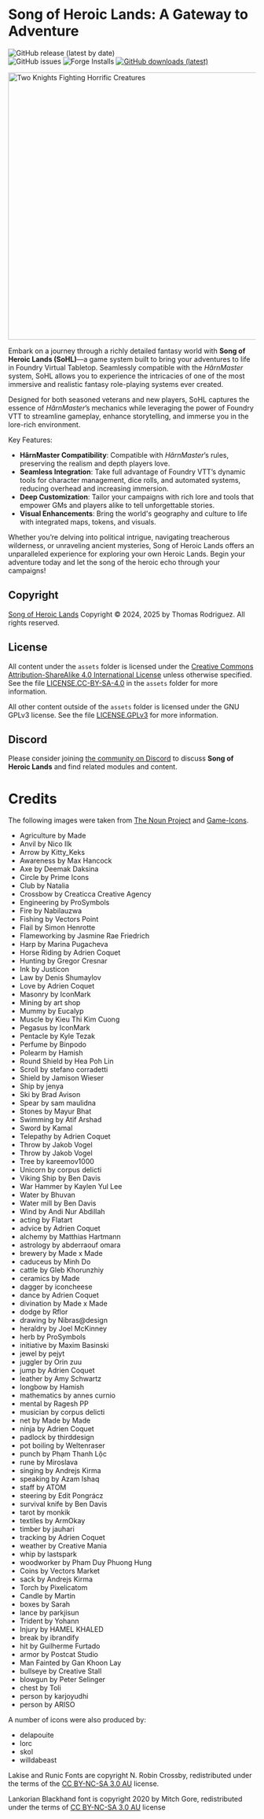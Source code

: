 # Song of Heroic Lands: A Gateway to Adventure

![GitHub release (latest by date)](https://img.shields.io/github/v/release/toastygm/Song-of-Heroic-Lands-FoundryVTT)  
![GitHub issues](https://img.shields.io/github/issues-raw/toastygm/Song-of-Heroic-Lands-FoundryVTT)
![Forge Installs](https://img.shields.io/badge/dynamic/json?label=Forge%20Installs&query=package.installs&suffix=%25&url=https%3A%2F%2Fforge-vtt.com%2Fapi%2Fbazaar%2Fpackage%2Fhm)
[![GitHub downloads (latest)](<https://img.shields.io/badge/dynamic/json?label=Downloads@latest&query=assets[?(@.name.includes('zip'))].download_count&url=https://api.github.com/repos/toastygm/Song-of-Heroic-Lands-FoundryVTT/releases/latest&color=green>)](https://github.com/toastygm/Song-of-Heroic-Lands-FoundryVTT/releases/latest)

<img src="https://raw.githubusercontent.com/toastygm/Song-of-Heroic-Lands-FoundryVTT/refs/heads/master/assets/ui/sohl-background.webp" alt="Two Knights Fighting Horrific Creatures" width="970" height="544" />

Embark on a journey through a richly detailed fantasy world with **Song of Heroic Lands (SoHL)**—a game system built to bring your adventures to life in Foundry Virtual Tabletop. Seamlessly compatible with the _HârnMaster_ system, SoHL allows you to experience the intricacies of one of the most immersive and realistic fantasy role-playing systems ever created.

Designed for both seasoned veterans and new players, SoHL captures the essence of _HârnMaster_’s mechanics while leveraging the power of Foundry VTT to streamline gameplay, enhance storytelling, and immerse you in the lore-rich environment.

Key Features:
- **HârnMaster Compatibility**: Compatible with _HârnMaster_’s rules, preserving the realism and depth players love.
- **Seamless Integration**: Take full advantage of Foundry VTT’s dynamic tools for character management, dice rolls, and automated systems, reducing overhead and increasing immersion.
- **Deep Customization**: Tailor your campaigns with rich lore and tools that empower GMs and players alike to tell unforgettable stories.
- **Visual Enhancements**: Bring the world's geography and culture to life with integrated maps, tokens, and visuals.

Whether you’re delving into political intrigue, navigating treacherous wilderness, or unraveling ancient mysteries, Song of Heroic Lands offers an unparalleled experience for exploring your own Heroic Lands. Begin your adventure today and let the song of the heroic echo through your campaigns!

## Copyright

[Song of Heroic Lands](https://github.com/toastygm/Song-of-Heroic-Lands) Copyright &copy; 2024, 2025 by Thomas Rodriguez. All rights reserved.

## License

All content under the `assets` folder is licensed under the
[Creative Commons Attribution-ShareAlike 4.0 International License](http://creativecommons.org/licenses/by-sa/4.0/) unless otherwise specified.  See the file [LICENSE.CC-BY-SA-4.0](./assets/LICENSE.CC-BY-SA-4.0) in the `assets` folder for more information.

All other content outside of the `assets` folder is licensed under the GNU GPLv3 license.  See the file [LICENSE.GPLv3](./LICENSE.GPLv3) for more information.

## Discord

Please consider joining [the community on Discord](https://bit.ly/44vZ10j) to discuss **Song of Heroic Lands** and find related modules and content.

# Credits

The following images were taken from [The Noun Project](https://thenounproject.com/) and [Game-Icons](https://game-icons.net/).

* Agriculture by Made
* Anvil by Nico Ilk
* Arrow by Kitty_Keks
* Awareness by Max Hancock
* Axe by Deemak Daksina
* Circle by Prime Icons
* Club by Natalia
* Crossbow by Creaticca Creative Agency
* Engineering by ProSymbols
* Fire by Nabilauzwa
* Fishing by Vectors Point
* Flail by Simon Henrotte
* Flameworking by Jasmine Rae Friedrich
* Harp by Marina Pugacheva
* Horse Riding by Adrien Coquet
* Hunting by Gregor Cresnar
* Ink by Justicon
* Law by Denis Shumaylov
* Love by Adrien Coquet
* Masonry by IconMark
* Mining by art shop
* Mummy by Eucalyp
* Muscle by Kieu Thi Kim Cuong
* Pegasus by IconMark
* Pentacle by Kyle Tezak
* Perfume by Binpodo
* Polearm by Hamish
* Round Shield by Hea Poh Lin
* Scroll by stefano corradetti
* Shield by Jamison Wieser
* Ship by jenya
* Ski by Brad Avison
* Spear by sam maulidna
* Stones by Mayur Bhat
* Swimming by Atif Arshad
* Sword by Kamal
* Telepathy by Adrien Coquet
* Throw by Jakob Vogel
* Throw by Jakob Vogel
* Tree by kareemov1000
* Unicorn by corpus delicti
* Viking Ship by Ben Davis
* War Hammer by Kaylen Yul Lee
* Water by Bhuvan
* Water mill by Ben Davis
* Wind by Andi Nur Abdillah
* acting by Flatart
* advice by Adrien Coquet
* alchemy by Matthias Hartmann
* astrology by abderraouf omara
* brewery by Made x Made
* caduceus by Minh Do
* cattle by Gleb Khorunzhiy
* ceramics by Made
* dagger by iconcheese
* dance by Adrien Coquet
* divination by Made x Made
* dodge by Rflor
* drawing by Nibras@design
* heraldry by Joel McKinney
* herb by ProSymbols
* initiative by Maxim Basinski
* jewel by pejyt
* juggler by Orin zuu
* jump by Adrien Coquet
* leather by Amy Schwartz
* longbow by Hamish
* mathematics by annes curnio
* mental by Ragesh PP
* musician by corpus delicti
* net by Made by Made
* ninja by Adrien Coquet
* padlock by thirddesign
* pot boiling by Weltenraser
* punch by Phạm Thanh Lộc
* rune by Miroslava
* singing by Andrejs Kirma
* speaking by Azam Ishaq
* staff by ATOM
* steering by Edit Pongrácz
* survival knife by Ben Davis
* tarot by monkik
* textiles by ArmOkay
* timber by jauhari
* tracking by Adrien Coquet
* weather by Creative Mania
* whip by lastspark
* woodworker by Pham Duy Phuong Hung
* Coins by Vectors Market
* sack by Andrejs Kirma
* Torch by Pixelicatom
* Candle by Martin
* boxes by Sarah
* lance by parkjisun
* Trident by Yohann
* Injury by HAMEL KHALED
* break by ibrandify
* hit by Guilherme Furtado
* armor by Postcat Studio
* Man Fainted by Gan Khoon Lay
* bullseye by Creative Stall
* blowgun by Peter Selinger
* chest by Toli
* person by karjoyudhi
* person by ARISO

A number of icons were also produced by:

* delapouite
* lorc
* skol
* willdabeast

Lakise and Runic Fonts are copyright N. Robin Crossby, redistributed under the terms of the [CC BY-NC-SA 3.0 AU](https://creativecommons.org/licenses/by-nc-sa/3.0/au/legalcode) license.

Lankorian Blackhand font is copyright 2020 by Mitch Gore, redistributed under the terms of [CC BY-NC-SA 3.0 AU](https://creativecommons.org/licenses/by-nc-sa/3.0/au/legalcode) license
